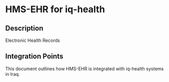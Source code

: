 # HMS-EHR for iq-health

## Description

Electronic Health Records

## Integration Points

This document outlines how HMS-EHR is integrated with iq-health systems in Iraq.
